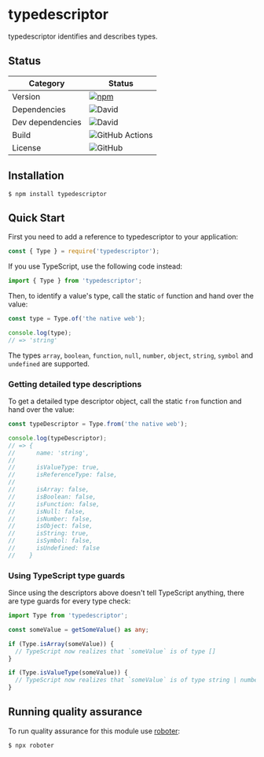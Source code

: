 # typedescriptor

typedescriptor identifies and describes types.

## Status

| Category         | Status                                                                                                  |
| ---------------- | ------------------------------------------------------------------------------------------------------- |
| Version          | [![npm](https://img.shields.io/npm/v/typedescriptor)](https://www.npmjs.com/package/typedescriptor)     |
| Dependencies     | ![David](https://img.shields.io/david/thenativeweb/typedescriptor)                                      |
| Dev dependencies | ![David](https://img.shields.io/david/dev/thenativeweb/typedescriptor)                                  |
| Build            | ![GitHub Actions](https://github.com/thenativeweb/typedescriptor/workflows/Release/badge.svg?branch=main) |
| License          | ![GitHub](https://img.shields.io/github/license/thenativeweb/typedescriptor)                            |

## Installation

```shell
$ npm install typedescriptor
```

## Quick Start

First you need to add a reference to typedescriptor to your application:

```javascript
const { Type } = require('typedescriptor');
```

If you use TypeScript, use the following code instead:

```typescript
import { Type } from 'typedescriptor';
```

Then, to identify a value's type, call the static `of` function and hand over the value:

```javascript
const type = Type.of('the native web');

console.log(type);
// => 'string'
```

The types `array`, `boolean`, `function`, `null`, `number`, `object`, `string`, `symbol` and `undefined` are supported.

### Getting detailed type descriptions

To get a detailed type descriptor object, call the static `from` function and hand over the value:

```javascript
const typeDescriptor = Type.from('the native web');

console.log(typeDescriptor);
// => {
//      name: 'string',
//
//      isValueType: true,
//      isReferenceType: false,
//
//      isArray: false,
//      isBoolean: false,
//      isFunction: false,
//      isNull: false,
//      isNumber: false,
//      isObject: false,
//      isString: true,
//      isSymbol: false,
//      isUndefined: false
//    }
```

### Using TypeScript type guards

Since using the descriptors above doesn't tell TypeScript anything, there are type guards for every type check:

```typescript
import Type from 'typedescriptor';

const someValue = getSomeValue() as any;

if (Type.isArray(someValue)) {
  // TypeScript now realizes that `someValue` is of type []
}

if (Type.isValueType(someValue)) {
  // TypeScript now realizes that `someValue` is of type string | number | boolean | null | undefined
}
```

## Running quality assurance

To run quality assurance for this module use [roboter](https://www.npmjs.com/package/roboter):

```shell
$ npx roboter
```
